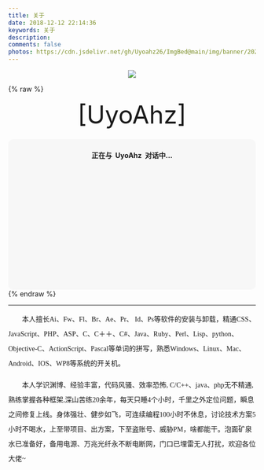 ```yaml
---
title: 关于
date: 2018-12-12 22:14:36
keywords: 关于
description: 
comments: false
photos: https://cdn.jsdelivr.net/gh/Uyoahz26/ImgBed@main/img/banner/20210606154950.jpg
---
```


<!-- <script src="https://cdn.jsdelivr.net/gh/wallleap/cdn/js/sakura.js"></script> -->
<!-- <script src="https://cdn.jsdelivr.net/gh/wallleap/cdn/js/xuehuapiaoluo.js"></script> -->
<center>
<img src="https://cdn.jsdelivr.net/gh/Uyoahz26/cdn@master/img/banner/wsfw.jpg"/>
</center>



{% raw %}
<!-- 因为vue和botui更新导至bug,现将对话移至js下的botui中配置 -->

<div class="entry-content">
   
  <div class="moe-mashiro" style="text-align:center; font-size: 50px; margin-bottom: 20px;">[UyoAhz]</div>
  <div id="hello-mashiro" class="popcontainer" style="min-height: 300px; padding: 2px 6px 4px; background-color: rgba(242, 242, 242, 0.5); border-radius: 10px;">
    <center>
    <p>
    </p>
    <h4>
    正在与&nbsp;<ruby>
    UyoAhz&nbsp;<rp>
    （</rp>
    <rp>
    ）</rp>
    </ruby>
    对话中...</h4>
    <p>
    </p>
    </center>
    <bot-ui></botui>
  </div>
</div>
<script src="/js/botui.js"></script>
<script>
bot_ui_ini()
</script>
{% endraw %}

---

<p style="text-indent:2em;line-height: 30px;font-family: fantasy"> 本人擅长Ai、Fw、Fl、Br、Ae、Pr、 Id、Ps等软件的安装与卸载，精通CSS、JavaScript、PHP、ASP、C、C＋＋、C#、Java、Ruby、Perl、Lisp、python、Objective-C、ActionScript、Pascal等单词的拼写，熟悉Windows、Linux、Mac、Android、IOS、WP8等系统的开关机。</p>


<p style="text-indent:2em;line-height: 30px;font-family: fantasy"> 本人学识渊博、经验丰富，代码风骚、效率恐怖, C/C++、java、php无不精通,熟练掌握各种框架,深山苦练20余年，每天只睡4个小时，千里之外定位问题，瞬息之间修复上线。身体强壮、健步如飞，可连续编程100小时不休息，讨论技术方案5小时不喝水，上至带项目、出方案，下至盗账号、威胁PM，啥都能干。泡面矿泉水已准备好，备用电源、万兆光纤永不断电断网，门口已埋雷无人打扰，欢迎各位大佬~</p>
